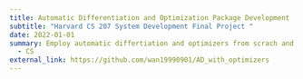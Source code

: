 ```yaml
---
title: Automatic Differentiation and Optimization Package Development
subtitle: "Harvard CS 207 System Development Final Project "
date: 2022-01-01
summary: Employ automatic differtiation and optimizers from scrach and published the package in pypi
  - CS
external_link: https://github.com/wan19990901/AD_with_optimizers
---
```

